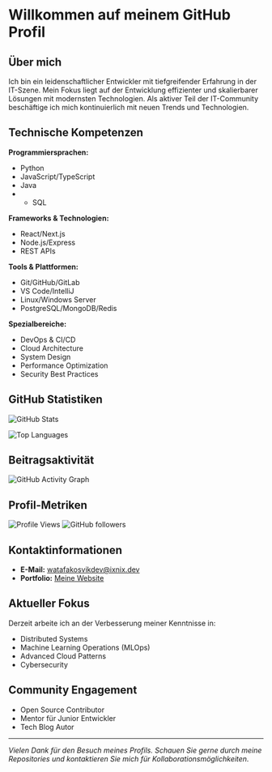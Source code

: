 # Willkommen auf meinem GitHub Profil

## Über mich

Ich bin ein leidenschaftlicher Entwickler mit tiefgreifender Erfahrung in der IT-Szene. Mein Fokus liegt auf der Entwicklung effizienter und skalierbarer Lösungen mit modernsten Technologien. Als aktiver Teil der IT-Community beschäftige ich mich kontinuierlich mit neuen Trends und Technologien.

## Technische Kompetenzen

**Programmiersprachen:**
- Python
- JavaScript/TypeScript
- Java
- - SQL

**Frameworks & Technologien:**
- React/Next.js
- Node.js/Express
- REST APIs

**Tools & Plattformen:**
- Git/GitHub/GitLab
- VS Code/IntelliJ
- Linux/Windows Server
- PostgreSQL/MongoDB/Redis

**Spezialbereiche:**
- DevOps & CI/CD
- Cloud Architecture
- System Design
- Performance Optimization
- Security Best Practices

## GitHub Statistiken

![GitHub Stats](https://github-readme-stats.vercel.app/api?username=watafakoviskdev&show_icons=true&theme=default&hide_border=true&count_private=true)

![Top Languages](https://github-readme-stats.vercel.app/api/top-langs/?username=watafakoviskdev&layout=compact&theme=default&hide_border=true)

## Beitragsaktivität

![GitHub Activity Graph](https://github-readme-activity-graph.vercel.app/graph?username=watafakoviskdev&theme=github-compact)

## Profil-Metriken

![Profile Views](https://komarev.com/ghpvc/?username=watafakoviskdev&color=blue&style=flat)
![GitHub followers](https://img.shields.io/github/followers/watafakoviskdev?label=Followers&style=social)

## Kontaktinformationen

- **E-Mail:** watafakosvikdev@ixnix.dev
- **Portfolio:** [Meine Website](https://ixnix.dev)

## Aktueller Fokus

Derzeit arbeite ich an der Verbesserung meiner Kenntnisse in:
- Distributed Systems
- Machine Learning Operations (MLOps)
- Advanced Cloud Patterns
- Cybersecurity

## Community Engagement

- Open Source Contributor
- Mentor für Junior Entwickler
- Tech Blog Autor

---

*Vielen Dank für den Besuch meines Profils. Schauen Sie gerne durch meine Repositories und kontaktieren Sie mich für Kollaborationsmöglichkeiten.*
